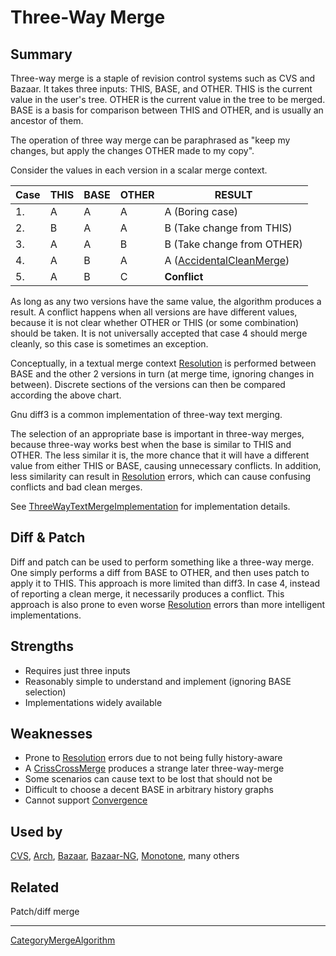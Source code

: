 # Three-Way Merge

## Summary
Three-way merge is a staple of revision control systems such as CVS and Bazaar.  It takes three inputs: THIS, BASE, and OTHER.  THIS is the current value in the user's tree.  OTHER is the current value in the tree to be merged.  BASE is a basis for comparison between THIS and OTHER, and is usually an ancestor of them.

The operation of three way merge can be paraphrased as "keep my changes, but apply the changes OTHER made to my copy".

Consider the values in each version in a scalar merge context.

| Case  | THIS  | BASE  | OTHER | RESULT                                              |
| ----- | ----- | ----- | ----- | --------------------------------------------------- |
| 1.    | A     | A     | A     | A (Boring case)                                     |
| 2.    | B     | A     | A     | B (Take change from THIS)                           |
| 3.    | A     | A     | B     | B (Take change from OTHER)                          |
| 4.    | A     | B     | A     | A ([AccidentalCleanMerge](AccidentalCleanMerge.md)) |
| 5.    | A     | B     | C     |  **Conflict**                                       |

As long as any two versions have the same value, the algorithm produces a result.  A conflict happens when all versions are have different values, because it is not clear whether OTHER or THIS (or some combination) should be taken. It is not universally accepted that case 4 should merge cleanly, so this case is sometimes an exception.

Conceptually, in a textual merge context [Resolution](Resolution.md) is performed between BASE and the other 2 versions in turn (at merge time, ignoring changes in between). Discrete sections of the versions can then be compared according the above chart.

Gnu diff3 is a common implementation of three-way text merging.

The selection of an appropriate base is important in three-way merges, because three-way works best when the base is similar to THIS and OTHER.  The less similar it is, the more chance that it will have a different value from either THIS or BASE, causing unnecessary conflicts. In addition, less similarity can result in [Resolution](Resolution.md) errors, which can cause confusing conflicts and bad clean merges.

See [ThreeWayTextMergeImplementation](ThreeWayTextMergeImplementation.md) for implementation details.

## Diff & Patch
Diff and patch can be used to perform something like a three-way merge.  One simply performs a diff from BASE to OTHER, and then uses patch to apply it to THIS.  This approach is more limited than diff3.  In case 4, instead of reporting a clean merge, it necessarily produces a conflict. This approach is also prone to even worse [Resolution](Resolution.md) errors than more intelligent implementations.

## Strengths
 * Requires just three inputs
 * Reasonably simple to understand and implement (ignoring BASE selection)
 * Implementations widely available

## Weaknesses
 * Prone to [Resolution](Resolution.md) errors due to not being fully history-aware
 * A [CrissCrossMerge](CrissCrossMerge.md) produces a strange later three-way-merge
 * Some scenarios can cause text to be lost that should not be
 * Difficult to choose a decent BASE in arbitrary history graphs
 * Cannot support [Convergence](Convergence.md)

## Used by

[CVS](CVS.md), [Arch](Arch.md), [Bazaar](Bazaar.md), [Bazaar-NG](Bazaar-NG.md), [Monotone](Monotone.md), many others

## Related
 Patch/diff merge

----

[CategoryMergeAlgorithm](CategoryMergeAlgorithm.md)
